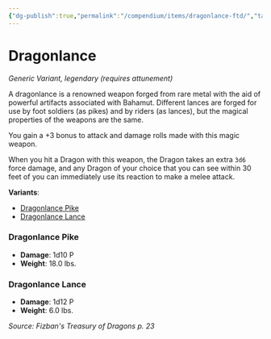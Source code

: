 ```yaml
---
{"dg-publish":true,"permalink":"/compendium/items/dragonlance-ftd/","tags":["compendium/src/5e/ftd","item/attunement/required","item/rarity/legendary","item/wondrous/wondrous-item"]}
---
```


# Dragonlance
*Generic Variant, legendary (requires attunement)*  


A dragonlance is a renowned weapon forged from rare metal with the aid of powerful artifacts associated with Bahamut. Different lances are forged for use by foot soldiers (as pikes) and by riders (as lances), but the magical properties of the weapons are the same.

You gain a +3 bonus to attack and damage rolls made with this magic weapon.

When you hit a Dragon with this weapon, the Dragon takes an extra `3d6` force damage, and any Dragon of your choice that you can see within 30 feet of you can immediately use its reaction to make a melee attack.

**Variants**:
- [Dragonlance Pike](#Dragonlance%20Pike)
- [Dragonlance Lance](#Dragonlance%20Lance)

### Dragonlance Pike

- **Damage**: 1d10 P
- **Weight**: 18.0 lbs.

### Dragonlance Lance

- **Damage**: 1d12 P
- **Weight**: 6.0 lbs.


*Source: Fizban's Treasury of Dragons p. 23*